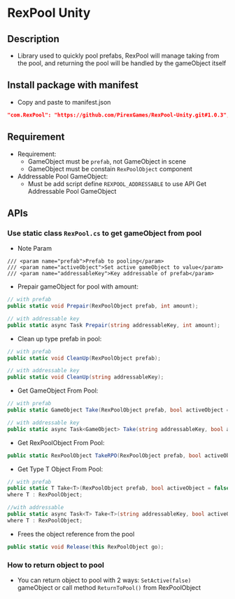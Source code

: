 # RexPool Unity

## Description

- Library used to quickly pool prefabs, RexPool will manage taking from the pool, and returning the pool will be handled by the gameObject itself

## Install package with manifest

- Copy and paste to manifest.json

```json
"com.RexPool": "https://github.com/PirexGames/RexPool-Unity.git#1.0.3",
```

## Requirement

- Requirement:
  - GameObject must be `prefab`, not GameObject in scene
  - GameObject must be constain `RexPoolObject` component
- Addressable Pool GameObject:
  - Must be add script define `REXPOOL_ADDRESSABLE` to use API Get Addressable Pool GameObject

## APIs

### Use static class `RexPool.cs` to get gameObject from pool

- Note Param

```
/// <param name="prefab">Prefab to pooling</param>
/// <param name="activeObject">Set active gameObject to value</param>
/// <param name="addressableKey">Key addressable of prefab</param>
```

- Prepair gameObject for pool with amount:

```c#
// with prefab
public static void Prepair(RexPoolObject prefab, int amount);

// with addressable key
public static async Task Prepair(string addressableKey, int amount);
```

- Clean up type prefab in pool:

```c#
// with prefab
public static void CleanUp(RexPoolObject prefab);

// with addressable key
public static void CleanUp(string addressableKey);
```

- Get GameObject From Pool:

```c#
// with prefab
public static GameObject Take(RexPoolObject prefab, bool activeObject = false);

// with addressable key
public static async Task<GameObject> Take(string addressableKey, bool activeObject = false)
```

- Get RexPoolObject From Pool:

```c#
public static RexPoolObject TakeRPO(RexPoolObject prefab, bool activeObject = false);
```

- Get Type T Object From Pool:

```c#
// with prefab
public static T Take<T>(RexPoolObject prefab, bool activeObject = false)
where T : RexPoolObject;

//with addressable
public static async Task<T> Take<T>(string addressableKey, bool activeObject = false)
where T : RexPoolObject;
```

- Frees the object reference from the pool

```c#
public static void Release(this RexPoolObject go);
```

### How to return object to pool

- You can return object to pool with 2 ways: `SetActive(false)` gameObject or call method `ReturnToPool()` from RexPoolObject
